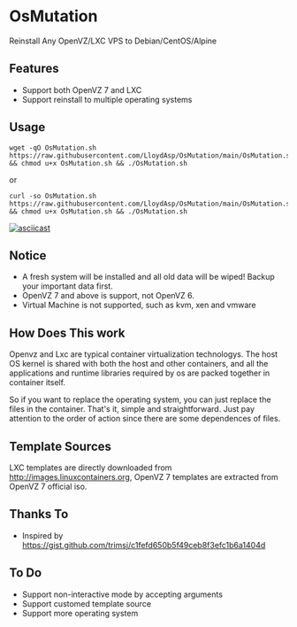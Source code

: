 # OsMutation
Reinstall Any OpenVZ/LXC VPS to Debian/CentOS/Alpine

## Features
- Support both OpenVZ 7 and LXC
- Support reinstall to multiple operating systems

## Usage
```
wget -qO OsMutation.sh https://raw.githubusercontent.com/LloydAsp/OsMutation/main/OsMutation.sh && chmod u+x OsMutation.sh && ./OsMutation.sh
```
or
```
curl -so OsMutation.sh https://raw.githubusercontent.com/LloydAsp/OsMutation/main/OsMutation.sh && chmod u+x OsMutation.sh && ./OsMutation.sh
```
[![asciicast](https://asciinema.org/a/582009.svg)](https://asciinema.org/a/582009)

## Notice
- A fresh system will be installed and all old data will be wiped! Backup your important data first.
- OpenVZ 7 and above is support, not OpenVZ 6.
- Virtual Machine is not supported, such as kvm, xen and vmware

## How Does This work
Openvz and Lxc are typical container virtualization technologys. The host OS kernel is shared with both the host and other containers, and all the applications and runtime libraries required by os are packed together in container itself.

So if you want to replace the operating system, you can just replace the files in the container. That's it, simple and straightforward. Just pay attention to the order of action since there are some dependences of files.

## Template Sources
LXC templates are directly downloaded from http://images.linuxcontainers.org, OpenVZ 7 templates are extracted from OpenVZ 7 official iso.

## Thanks To
- Inspired by https://gist.github.com/trimsj/c1fefd650b5f49ceb8f3efc1b6a1404d

## To Do
- Support non-interactive mode by accepting arguments
- Support customed template source
- Support more operating system 